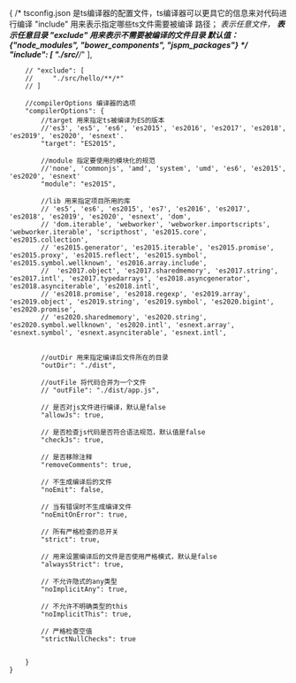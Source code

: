 {
    /* 
        tsconfig.json 是ts编译器的配置文件，ts编译器可以更具它的信息来对代码进行编译
        "include" 用来表示指定哪些ts文件需要被编译
        路径；
            *表示任意文件，
            **表示任意目录
        "exclude" 用来表示不需要被编译的文件目录
                默认值：{"node_modules", "bower_components", "jspm_packages"}
    */
        "include": [
            "./src/**/*"
        ],
        
        // "exclude": [
        //     "./src/hello/**/*"
        // ]
    
        //compilerOptions 编译器的选项 
        "compilerOptions": {
            //target 用来指定ts被编译为ES的版本
            //'es3', 'es5', 'es6', 'es2015', 'es2016', 'es2017', 'es2018', 'es2019', 'es2020', 'esnext'.
            "target": "ES2015",
    
            //module 指定要使用的模块化的规范
            //'none', 'commonjs', 'amd', 'system', 'umd', 'es6', 'es2015', 'es2020', 'esnext'
            "module": "es2015",
            
            //lib 用来指定项目所用的库
            // 'es5', 'es6', 'es2015', 'es7', 'es2016', 'es2017', 'es2018', 'es2019', 'es2020', 'esnext', 'dom', 
            // 'dom.iterable', 'webworker', 'webworker.importscripts', 'webworker.iterable', 'scripthost', 'es2015.core', 'es2015.collection', 
            // 'es2015.generator', 'es2015.iterable', 'es2015.promise', 'es2015.proxy', 'es2015.reflect', 'es2015.symbol', 'es2015.symbol.wellknown', 'es2016.array.include',
            //  'es2017.object', 'es2017.sharedmemory', 'es2017.string', 'es2017.intl', 'es2017.typedarrays', 'es2018.asyncgenerator', 'es2018.asynciterable', 'es2018.intl', 
            // 'es2018.promise', 'es2018.regexp', 'es2019.array', 'es2019.object', 'es2019.string', 'es2019.symbol', 'es2020.bigint', 'es2020.promise', 
            // 'es2020.sharedmemory', 'es2020.string', 'es2020.symbol.wellknown', 'es2020.intl', 'esnext.array', 'esnext.symbol', 'esnext.asynciterable', 'esnext.intl',
    
    
            //outDir 用来指定编译后文件所在的目录
            "outDir": "./dist",
    
            //outFile 将代码合并为一个文件
            // "outFile": "./dist/app.js",
    
            // 是否对js文件进行编译，默认是false
            "allowJs": true,
    
            // 是否检查js代码是否符合语法规范，默认值是false
            "checkJs": true,
    
            // 是否移除注释
            "removeComments": true,
    
            // 不生成编译后的文件
            "noEmit": false,
    
            // 当有错误时不生成编译文件
            "noEmitOnError": true,
    
            // 所有严格检查的总开关
            "strict": true,
    
            // 用来设置编译后的文件是否使用严格模式，默认是false
            "alwaysStrict": true,
    
            // 不允许隐式的any类型
            "noImplicitAny": true,
    
            // 不允许不明确类型的this
            "noImplicitThis": true,
    
            // 严格检查空值
            "strictNullChecks": true
    
    
        }
    }